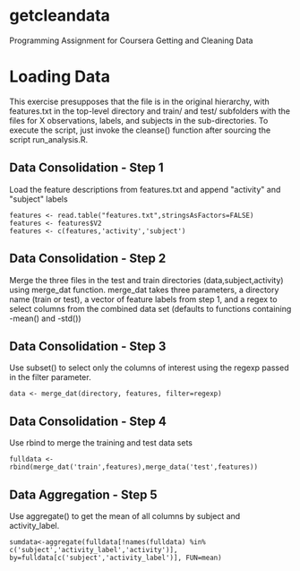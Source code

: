 getcleandata
============

Programming Assignment for Coursera Getting and Cleaning Data


Loading Data
=======

This exercise presupposes that the file is in the original hierarchy, with features.txt in the top-level directory and train/ and test/ subfolders with the files for X observations, labels, and subjects in the sub-directories. To execute the script, just invoke the cleanse() function after 
sourcing the script run_analysis.R.

Data Consolidation - Step 1
------
Load the feature descriptions from features.txt and append "activity" and "subject" labels
```
features <- read.table("features.txt",stringsAsFactors=FALSE)
features <- features$V2
features <- c(features,'activity','subject')
```

Data Consolidation - Step 2
------
Merge the three files in the test and train directories (data,subject,activity) using
merge_dat function. merge_dat takes three parameters, a directory name (train or test), 
a vector of feature labels from step 1, and a regex to select columns from the combined data set
(defaults to functions containing -mean() and -std())

Data Consolidation - Step 3
------
Use subset() to select only the columns of interest using the regexp passed in the filter parameter.
```
data <- merge_dat(directory, features, filter=regexp)
```


Data Consolidation - Step 4
------
Use rbind to merge the training and test data sets
```
fulldata <- rbind(merge_dat('train',features),merge_data('test',features))
```

Data Aggregation - Step 5
------
Use aggregate() to get the mean of all columns by subject and activity_label.
```
sumdata<-aggregate(fulldata[!names(fulldata) %in% c('subject','activity_label','activity')], by=fulldata[c('subject','activity_label')], FUN=mean)
```
